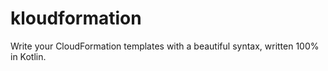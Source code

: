 # kloudformation

Write your CloudFormation templates with a beautiful syntax, written 100% in Kotlin. 